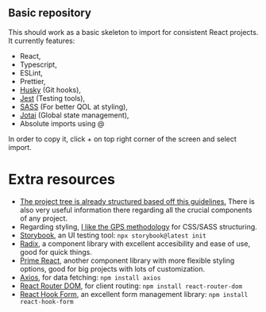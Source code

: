 ## Basic repository

This should work as a basic skeleton to import for consistent React projects. It currently features:

- React,
- Typescript,
- ESLint,
- Prettier,
- [Husky](https://typicode.github.io/husky/) (Git hooks),
- [Jest](https://jestjs.io/docs/getting-started) (Testing tools),
- [SASS](https://sass-lang.com/documentation/syntax/) (For better QOL at styling),
- [Jotai](https://jotai.org) (Global state management),
- Absolute imports using @

In order to copy it, click + on top right corner of the screen and select import.

# Extra resources

- [The project tree is already structured based off this guidelines.](https://github.com/alan2207/bulletproof-react/tree/master) There is also very useful information there regarding all the crucial components of any project.
- Regarding styling, [I like the GPS methodology](https://medium.com/@jescalan/bem-is-terrible-f421495d093a) for CSS/SASS structuring.
- [Storybook](https://storybook.js.org), an UI testing tool: `npx storybook@latest init`
- [Radix](https://www.radix-ui.com), a component library with excellent accesibility and ease of use, good for quick things.
- [Prime React](https://primereact.org/installation/), another component library with more flexible styling options, good for big projects with lots of customization.
- [Axios](https://www.npmjs.com/package/axios), for data fetching: `npm install axios`
- [React Router DOM](https://reactrouter.com/en/main), for client routing: `npm install react-router-dom`
- [React Hook Form](https://react-hook-form.com), an excellent form management library: `npm install react-hook-form`
